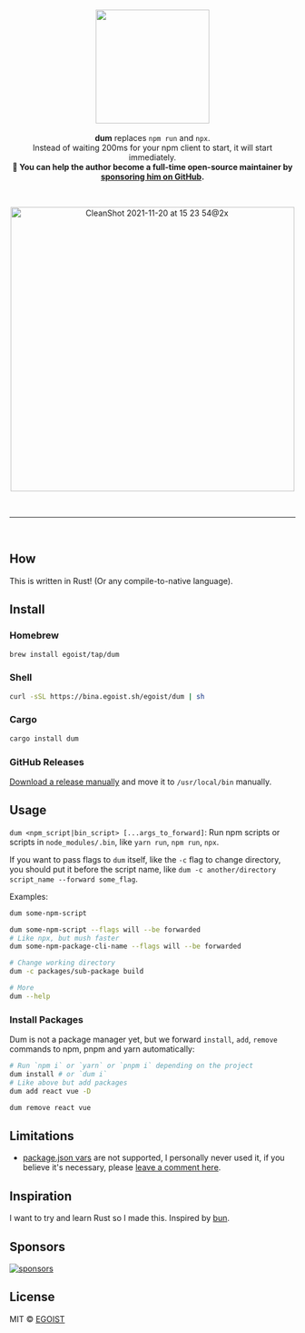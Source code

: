 <br><br><br>

<p align="center">
<img src="https://mystickermania.com/cdn/stickers/games/among-us-lime-character-dum.svg" width="200">
<br><br>
<strong>dum</strong> replaces <code>npm run</code> and <code>npx</code>. <br>Instead of waiting 200ms for your npm client to start, it will start immediately.
<br>
<strong>💛 You can help the author become a full-time open-source maintainer by <a href="https://github.com/sponsors/egoist">sponsoring him on GitHub</a>.</strong>
</p>

<br>

<p align="center">
<img width="500" alt="CleanShot 2021-11-20 at 15 23 54@2x" src="https://user-images.githubusercontent.com/8784712/142718353-6e6f8327-c27e-404a-866e-6d5af3567cbc.png"></p>

<br>

---

<br>

## How

This is written in Rust! (Or any compile-to-native language).

## Install

### Homebrew

```bash
brew install egoist/tap/dum
```

### Shell

```bash
curl -sSL https://bina.egoist.sh/egoist/dum | sh
```

### Cargo

```bash
cargo install dum
```

### GitHub Releases

[Download a release manually](https://github.com/egoist/dum/releases) and move it to `/usr/local/bin` manually.

## Usage

`dum <npm_script|bin_script> [...args_to_forward]`: Run npm scripts or scripts in `node_modules/.bin`, like `yarn run`, `npm run`, `npx`.

If you want to pass flags to `dum` itself, like the `-c` flag to change directory, you should put it before the script name, like `dum -c another/directory script_name --forward some_flag`.

Examples:

```bash
dum some-npm-script

dum some-npm-script --flags will --be forwarded
# Like npx, but mush faster
dum some-npm-package-cli-name --flags will --be forwarded

# Change working directory
dum -c packages/sub-package build

# More
dum --help
```

### Install Packages

Dum is not a package manager yet, but we forward `install`, `add`, `remove` commands to npm, pnpm and yarn automatically:

```bash
# Run `npm i` or `yarn` or `pnpm i` depending on the project
dum install # or `dum i`
# Like above but add packages
dum add react vue -D

dum remove react vue
```

## Limitations

- [package.json vars](https://docs.npmjs.com/cli/v8/using-npm/scripts#packagejson-vars) are not supported, I personally never used it, if you believe it's necessary, please [leave a comment here](https://github.com/egoist/dum/issues/2).

## Inspiration

I want to try and learn Rust so I made this. Inspired by [bun](https://bun.sh/).

## Sponsors

[![sponsors](https://sponsors-images.egoist.sh/sponsors.svg)](https://github.com/sponsors/egoist)

## License

MIT &copy; [EGOIST](https://github.com/sponsors/egoist)
